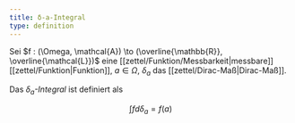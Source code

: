 ```yaml
---
title: δ-a-Integral
type: definition
---
```


Sei $f : (\Omega, \mathcal{A}) \to (\overline{\mathbb{R}}, \overline{\mathcal{L}})$ eine [[zettel/Funktion/Messbarkeit|messbare]] [[zettel/Funktion|Funktion]], $a \in \Omega$, $\delta_a$ das [[zettel/Dirac-Maß|Dirac-Maß]].

Das *$\delta_a$-Integral* ist definiert als

$$
	\int f d\delta_a = f(a)
$$
